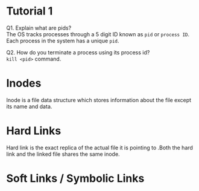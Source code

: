 # Tutorial 1

Q1. Explain what are pids? </br>
The OS tracks processes through a 5 digit ID known as `pid` or `process ID`. Each process
in the system has a unique `pid`. 

Q2. How do you terminate a process using its process id? </br>
`kill <pid>` command. 

# Inodes
Inode is a file data structure which stores information about the file except its name and data.

# Hard Links
Hard link is the exact replica of the actual file it is pointing to .Both the hard link and the linked file shares the same inode. </br>

# Soft Links / Symbolic Links
